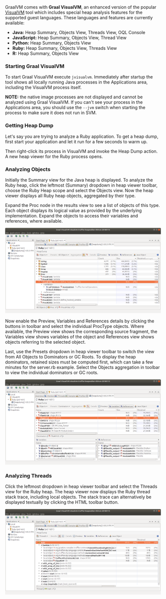 GraalVM comes with **Graal VisualVM**, an enhanced version of the popular [VisualVM](https://visualvm.github.io) tool which includes special heap analysis features for the supported guest languages. These languages and features are currently available:

 - __Java:__ Heap Summary, Objects View, Threads View, OQL Console
 - __JavaScript:__ Heap Summary, Objects View, Thread View
 - __Python:__ Heap Summary, Objects View
 - __Ruby:__ Heap Summary, Objects View, Threads View
 - __R:__ Heap Summary, Objects View

### Starting Graal VisualVM
To start Graal VisualVM execute `jvisualvm`. Immediately after startup the tool shows all locally running Java processes in the Applications area, including the VisualVM process itself.

__NOTE:__ the native image processes are not displayed and cannot be analyzed using Graal VisualVM. If you can't see your process in the Applications area, you should use the `--jvm` switch when starting the process to make sure it does not run in SVM.

### Getting Heap Dump
Let's say you are trying to analyze a Ruby application. To get a heap dump, first start your application and let it run for a few seconds to warm up.

Then right-click its process in VisualVM and invoke the Heap Dump action. A new heap viewer for the Ruby process opens.

### Analyzing Objects
Initially the Summary view for the Java heap is displayed. To analyze the Ruby heap, click the leftmost (Summary) dropdown in heap viewer toolbar, choose the Ruby Heap scope and select the Objects view. Now the heap viewer displays all Ruby heap objects, aggregated by their type.

Expand the Proc node in the results view to see a list of objects of this type. Each object displays its logical value as provided by the underlying implementation. Expand the objects to access their variables and references, where available.

![](/docs/img/HeapViewer_objects.png "Graal VisualVM Heap Viewer - analyzing objects")

Now enable the Preview, Variables and References details by clicking the buttons in toolbar and select the individual ProcType objects. Where available, the Preview view shows the corresponding source fragment, the Variables view shows variables of the object and References view shows objects referring to the selected object.

Last, use the Presets dropdown in heap viewer toolbar to switch the view from All Objects to Dominators or GC Roots. To display the heap dominators, retained sizes must be computed first, which can take a few minutes for the server.rb example. Select the Objects aggregation in toolbar to view the individual dominators or GC roots.

![](/docs/img/HeapViewer_objects_dominators.png "Graal VisualVM Heap Viewer - analyzing objects")

### Analyzing Threads
Click the leftmost dropdown in heap viewer toolbar and select the Threads view for the Ruby heap. The heap viewer now displays the Ruby thread stack trace, including local objects. The stack trace can alternatively be displayed textually by clicking the HTML toolbar button.

![](/docs/img/HeapViewer_thread.png "Graal VisualVM Heap Viewer - analyzing thread")
